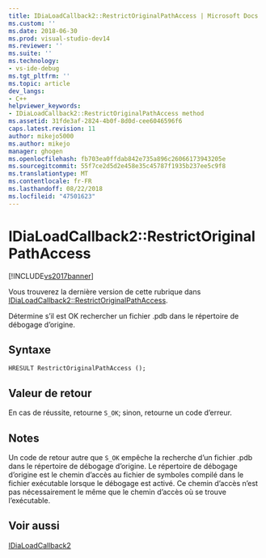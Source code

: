 ```yaml
---
title: IDiaLoadCallback2::RestrictOriginalPathAccess | Microsoft Docs
ms.custom: ''
ms.date: 2018-06-30
ms.prod: visual-studio-dev14
ms.reviewer: ''
ms.suite: ''
ms.technology:
- vs-ide-debug
ms.tgt_pltfrm: ''
ms.topic: article
dev_langs:
- C++
helpviewer_keywords:
- IDiaLoadCallback2::RestrictOriginalPathAccess method
ms.assetid: 31fde3af-2824-4b0f-8d0d-cee6046596f6
caps.latest.revision: 11
author: mikejo5000
ms.author: mikejo
manager: ghogen
ms.openlocfilehash: fb703ea0ffdab842e735a896c26066173943205e
ms.sourcegitcommit: 55f7ce2d5d2e458e35c45787f1935b237ee5c9f8
ms.translationtype: MT
ms.contentlocale: fr-FR
ms.lasthandoff: 08/22/2018
ms.locfileid: "47501623"
---
```

# <a name="idialoadcallback2restrictoriginalpathaccess"></a>IDiaLoadCallback2::RestrictOriginalPathAccess
[!INCLUDE[vs2017banner](../../includes/vs2017banner.md)]

Vous trouverez la dernière version de cette rubrique dans [IDiaLoadCallback2::RestrictOriginalPathAccess](https://docs.microsoft.com/visualstudio/debugger/debug-interface-access/idialoadcallback2-restrictoriginalpathaccess).  
  
Détermine s’il est OK rechercher un fichier .pdb dans le répertoire de débogage d’origine.  
  
## <a name="syntax"></a>Syntaxe  
  
```cpp#  
HRESULT RestrictOriginalPathAccess ();  
```  
  
## <a name="return-value"></a>Valeur de retour  
 En cas de réussite, retourne `S_OK`; sinon, retourne un code d’erreur.  
  
## <a name="remarks"></a>Notes  
 Un code de retour autre que `S_OK` empêche la recherche d’un fichier .pdb dans le répertoire de débogage d’origine. Le répertoire de débogage d’origine est le chemin d’accès au fichier de symboles compilé dans le fichier exécutable lorsque le débogage est activé. Ce chemin d’accès n’est pas nécessairement le même que le chemin d’accès où se trouve l’exécutable.  
  
## <a name="see-also"></a>Voir aussi  
 [IDiaLoadCallback2](../../debugger/debug-interface-access/idialoadcallback2.md)



